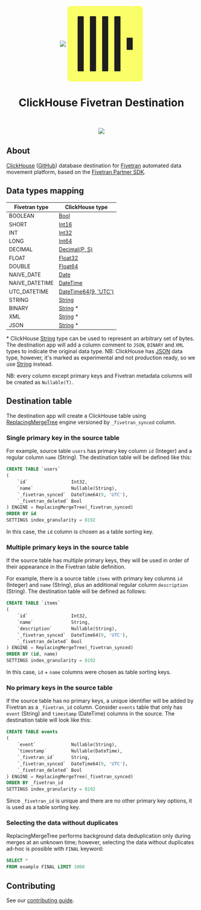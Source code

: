 <p align="center">
<img src="https://assets-global.website-files.com/6130fa1501794ed4d11867ba/65a87d992f467bd9ad9795a4_blue-logo-only.svg" height="200px" align="center">
<img src=".static/logo.svg" width="200px" align="center">
<h1 align="center">ClickHouse Fivetran Destination</h1>
</p>
<br/>
<p align="center">
<a href="https://github.com/ClickHouse/clickhouse-fivetran-destination/actions/workflows/tests.yml">
<img src="https://github.com/ClickHouse/clickhouse-fivetran-destination/actions/workflows/tests.yml/badge.svg?branch=main">
</a>
</p>

## About

[ClickHouse](https://clickhouse.com) ([GitHub](https://github.com/ClickHouse/ClickHouse)) database destination
for [Fivetran](https://fivetran.com) automated data movement platform, based on
the [Fivetran Partner SDK](https://github.com/fivetran/fivetran_sdk).

## Data types mapping

| Fivetran type  | ClickHouse type                                                                            |
|----------------|--------------------------------------------------------------------------------------------|
| BOOLEAN        | [Bool](https://clickhouse.com/docs/en/sql-reference/data-types/boolean)                    |
| SHORT          | [Int16](https://clickhouse.com/docs/en/sql-reference/data-types/int-uint)                  |
| INT            | [Int32](https://clickhouse.com/docs/en/sql-reference/data-types/int-uint)                  |
| LONG           | [Int64](https://clickhouse.com/docs/en/sql-reference/data-types/int-uint)                  |
| DECIMAL        | [Decimal(P, S)](https://clickhouse.com/docs/en/sql-reference/data-types/decimal)           |
| FLOAT          | [Float32](https://clickhouse.com/docs/en/sql-reference/data-types/float)                   |
| DOUBLE         | [Float64](https://clickhouse.com/docs/en/sql-reference/data-types/float)                   |
| NAIVE_DATE     | [Date](https://clickhouse.com/docs/en/sql-reference/data-types/date)                       |
| NAIVE_DATETIME | [DateTime](https://clickhouse.com/docs/en/sql-reference/data-types/datetime)               |
| UTC_DATETIME   | [DateTime64(9, 'UTC')](https://clickhouse.com/docs/en/sql-reference/data-types/datetime64) |
| STRING         | [String](https://clickhouse.com/docs/en/sql-reference/data-types/string)                   |
| BINARY         | [String](https://clickhouse.com/docs/en/sql-reference/data-types/string) &ast;             |
| XML            | [String](https://clickhouse.com/docs/en/sql-reference/data-types/string) &ast;             |
| JSON           | [String](https://clickhouse.com/docs/en/sql-reference/data-types/string) &ast;             |

&ast; ClickHouse [String](https://clickhouse.com/docs/en/sql-reference/data-types/string) type can be used to represent
an arbitrary set of bytes. The destination app will add a column comment to `JSON`, `BINARY` and `XML` types to indicate
the original data type. NB: ClickHouse has [JSON](https://clickhouse.com/docs/en/sql-reference/data-types/json) data type, however, it's marked as experimental and not production
ready, so we use [String](https://clickhouse.com/docs/en/sql-reference/data-types/string) instead.

NB: every column except primary keys and Fivetran metadata columns will be created as `Nullable(T)`.

## Destination table

The destination app will create a ClickHouse table
using [ReplacingMergeTree](https://clickhouse.com/docs/en/engines/table-engines/mergetree-family/replacingmergetree)
engine versioned by `_fivetran_synced` column.

### Single primary key in the source table

For example, source table `users` has primary key column `id` (Integer) and a regular column `name` (String). The
destination table will be defined like this:

```sql
CREATE TABLE `users`
(
    `id`                Int32,
    `name`              Nullable(String),
    `_fivetran_synced`  DateTime64(9, 'UTC'),
    `_fivetran_deleted` Bool
) ENGINE = ReplacingMergeTree(_fivetran_synced)
ORDER BY id
SETTINGS index_granularity = 8192
```

In this case, the `id` column is chosen as a table sorting key.

### Multiple primary keys in the source table

If the source table has multiple primary keys, they will be used in order of their appearance in the Fivetran table
definition.

For example, there is a source table `items` with primary key columns `id` (Integer) and `name` (String), plus an
additional regular column `description` (String). The destination table will be defined as follows:

```sql
CREATE TABLE `items`
(
    `id`                Int32,
    `name`              String,
    `description`       Nullable(String),
    `_fivetran_synced`  DateTime64(9, 'UTC'),
    `_fivetran_deleted` Bool
) ENGINE = ReplacingMergeTree(_fivetran_synced)
ORDER BY (id, name)
SETTINGS index_granularity = 8192
```

In this case, `id` + `name` columns were chosen as table sorting keys.

### No primary keys in the source table

If the source table has no primary keys, a unique identifier will be added by Fivetran as a `_fivetran_id` column.
Consider `events` table that only has `event` (String) and `timestamp` (DateTime) columns in the source. The destination
table will look like this:

```sql
CREATE TABLE events
(
    `event`             Nullable(String),
    `timestamp`         Nullable(DateTime),
    `_fivetran_id`      String,
    `_fivetran_synced`  DateTime64(9, 'UTC'),
    `_fivetran_deleted` Bool
) ENGINE = ReplacingMergeTree(_fivetran_synced)
ORDER BY _fivetran_id
SETTINGS index_granularity = 8192
```

Since `_fivetran_id` is unique and there are no other primary key options, it is used as a table sorting key.

### Selecting the data without duplicates

ReplacingMergeTree performs background data deduplication only during merges at an unknown time; however, selecting the
data without duplicates ad-hoc is possible with `FINAL` keyword:

```sql
SELECT *
FROM example FINAL LIMIT 1000
```

## Contributing

See our [contributing guide](CONTRIBUTING.md).

